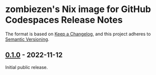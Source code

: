 # zombiezen's Nix image for GitHub Codespaces Release Notes

The format is based on [Keep a Changelog][],
and this project adheres to [Semantic Versioning][].

[Keep a Changelog]: https://keepachangelog.com/en/1.0.0/
[Semantic Versioning]: https://semver.org/spec/v2.0.0.html
[Unreleased]: https://github.com/zombiezen/codespaces-nix/compare/v0.1.0...HEAD

## [0.1.0] - 2022-11-12

Initial public release.

[0.1.0]: https://github.com/zombiezen/codespaces-nix/releases/tag/v0.1.0
